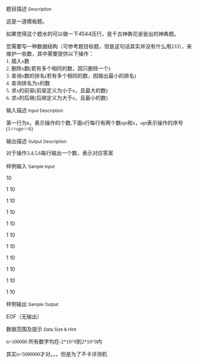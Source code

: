 <div class="panel panel-default">
<div class="area-title">
<span>
题目描述
<small>Description</small>
</span></div>
<div class="panel-body">

<p>这是一道模板题。</p><p>如果觉得这个题水的可以做一下4544压行，是千古神犇花爸爸出的神犇题。</p><p><span style='font-family: "Microsoft YaHei UI", "Microsoft YaHei", "Segou UI";'>您需要写一种数据结构（可参考题目标题，但是这句话其实并没有什么用233），来维护一些数，其中需要提供以下操作：</span><br style='font-family: "Microsoft YaHei UI", "Microsoft YaHei", "Segou UI";'><span style='font-family: "Microsoft YaHei UI", "Microsoft YaHei", "Segou UI";'>1. 插入x数</span><br style='font-family: "Microsoft YaHei UI", "Microsoft YaHei", "Segou UI";'><span style='font-family: "Microsoft YaHei UI", "Microsoft YaHei", "Segou UI";'>2. 删除x数(若有多个相同的数，因只删除一个)</span><br style='font-family: "Microsoft YaHei UI", "Microsoft YaHei", "Segou UI";'><span style='font-family: "Microsoft YaHei UI", "Microsoft YaHei", "Segou UI";'>3. 查询x数的排名(若有多个相同的数，因输出最小的排名)</span><br style='font-family: "Microsoft YaHei UI", "Microsoft YaHei", "Segou UI";'><span style='font-family: "Microsoft YaHei UI", "Microsoft YaHei", "Segou UI";'>4. 查询排名为x的数</span><br style='font-family: "Microsoft YaHei UI", "Microsoft YaHei", "Segou UI";'><span style='font-family: "Microsoft YaHei UI", "Microsoft YaHei", "Segou UI";'>5. 求x的前驱(前驱定义为小于x，且最大的数)</span><br style='font-family: "Microsoft YaHei UI", "Microsoft YaHei", "Segou UI";'><span style='font-family: "Microsoft YaHei UI", "Microsoft YaHei", "Segou UI";'>6. 求x的后继(后继定义为大于x，且最小的数)</span></p>

</div>
</div>

<div class="panel panel-default">
<div class="area-title">
<span>
输入描述
<small>Input Description</small>
</span></div>
<div class="panel-body">
<p><span style='font-family: "Microsoft YaHei UI", "Microsoft YaHei", "Segou UI";'>第一行为n，表示操作的个数,下面n行每行有两个数opt和x，opt表示操作的序号(1&lt;=opt&lt;=6)</span></p>

</div>
</div>
<div  class="panel panel-default">
<div class="area-title">
<span>
输出描述
<small>Output Description</small>
</span></div>
<div class="panel-body">

<p><span style="line-height: 20px; font-family: &quot;Microsoft YaHei UI&quot;, &quot;Microsoft YaHei&quot;, &quot;Segou UI&quot;; font-size: 14px; background-color: rgb(255, 255, 255);">对于操作3,4,5,6每行输出一个数，表示对应答案</span></p>

</div>
</div>


<div class="panel panel-default">
<div class="area-title">
<span>
样例输入
<small>Sample Input</small>
</span></div>
<div class="panel-body">
<p>10</p><p>1 10</p><p>1 10</p><p>1 10</p><p>1 10</p><p>1 10</p><p>1 10</p><p>1 10</p><p>1 10</p><p>1 10</p><p>1 10</p>

</div>
</div>

<div class="panel panel-default">
<div class="area-title">
<span>
样例输出
<small>Sample Output</small>
</span></div>
<div class="panel-body">
<p>EOF（无输出）<br></p>

</div>
</div>

<div class="panel panel-default">
<div class="area-title">
<span>
数据范围及提示
<small>Data Size & Hint</small>
</span></div>
<div class="panel-body">
<p><span style='font-family: "Microsoft YaHei UI", "Microsoft YaHei", "Segou UI";'>n=100000 所有数字均在-2*10^9到<span style='font-family: "Microsoft YaHei UI", "Microsoft YaHei", "Segou UI";'>2*</span>10^9内</span></p><p><span style='font-family: "Microsoft YaHei UI", "Microsoft YaHei", "Segou UI";'>其实n=5000000才对。。。但是为了不卡评测机</span></p>
</div>
</div>